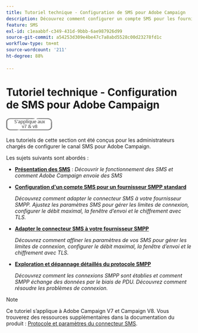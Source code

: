 ```yaml
---
title: Tutoriel technique - Configuration de SMS pour Adobe Campaign
description: Découvrez comment configurer un compte SMS pour les fournisseurs SMTP et analyser et résoudre les problèmes liés à la configuration.
feature: SMS
exl-id: c1eaabbf-c349-431d-9bbb-6ae987926d99
source-git-commit: a54253d309e4be47c7a8abd5528c00d23278fd1c
workflow-type: tm+mt
source-wordcount: '211'
ht-degree: 88%

---
```


# Tutoriel technique - Configuration de SMS pour Adobe Campaign

![S’applique aux versions 7 et 8](../assets/V7-V8-stamp.png)

Les tutoriels de cette section ont été conçus pour les administrateurs chargés de configurer le canal SMS pour Adobe Campaign.

Les sujets suivants sont abordés :

* **[Présentation des SMS](/help/tutorial-sms/introduction-to-sms.md)** :
   *Découvrir le fonctionnement des SMS et comment Adobe Campaign envoie des SMS*

* **[Configuration d&#39;un compte SMS pour un fournisseur SMPP standard](/help/tutorial-sms/set-up-account-for-standard-smpp-provider.md)**

   *Découvrez comment adapter le connecteur SMS à votre fournisseur SMPP. Ajustez les paramètres SMS pour gérer les limites de connexion, configurer le débit maximal, la fenêtre d’envoi et le chiffrement avec TLS.*

* **[Adapter le connecteur SMS à votre fournisseur SMPP](/help/tutorial-sms/adapt-sms-connector-to-smpp-provider.md)**

   *Découvrez comment affiner les paramètres de vos SMS pour gérer les limites de connexion, configurer le débit maximal, la fenêtre d’envoi et le chiffrement avec TLS.*

* **[Exploration et dépannage détaillés du protocole SMPP](help/tutorial-sms/smpp-deep-dive-and-troubleshooting.md)**

   *Découvrez comment les connexions SMPP sont établies et comment SMPP échange des données par le biais de PDU. Découvrez comment résoudre les problèmes de connexion.*

>[!NOTE]
>
>Ce tutoriel s’applique à Adobe Campaign V7 et Campaign V8. Vous trouverez des ressources supplémentaires dans la documentation du produit : [Protocole et paramètres du connecteur SMS](https://experienceleague.adobe.com/docs/campaign-classic/using/sending-messages/sending-messages-on-mobiles/sms-protocol.html?lang=fr#sending-messages).
